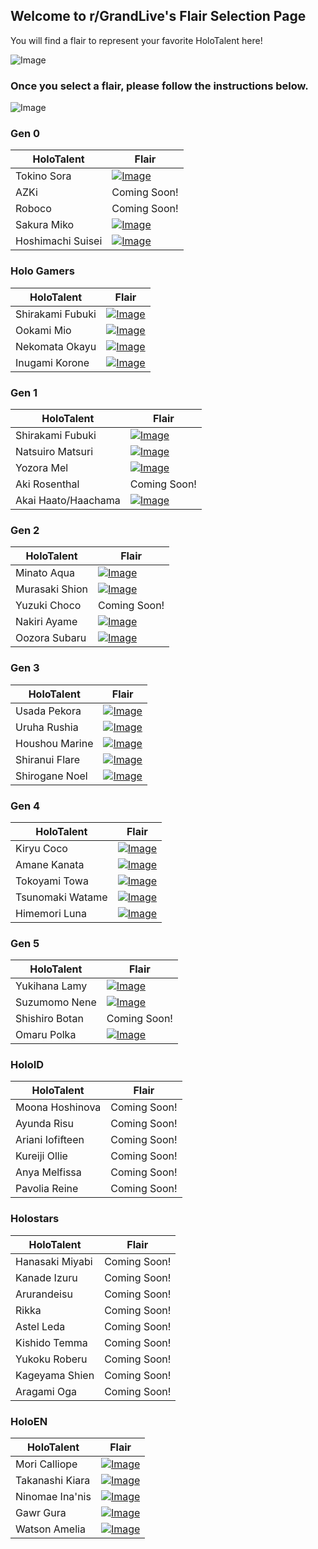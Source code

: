 ## Welcome to r/GrandLive's Flair Selection Page

You will find a flair to represent your favorite HoloTalent here!

![Image](https://i.imgur.com/ZnZqMLl.png)

### Once you select a flair, please follow the instructions below.

![Image](https://i.imgur.com/FVheQga.png)

### Gen 0

| HoloTalent  | Flair |
| ------------- | ------------- |
| Tokino Sora | [![Image](https://i.imgur.com/IPOlWDX.png)](https://old.reddit.com/message/compose?to=Holmes_Flairbot&subject=flairbot&message=holo-1%0D.) |
| AZKi | Coming Soon! |
| Roboco | Coming Soon! |
| Sakura Miko | [![Image](https://i.imgur.com/kak8O2d.png)](https://old.reddit.com/message/compose?to=Holmes_Flairbot&subject=flairbot&message=holo-2%0D.) |
| Hoshimachi Suisei | [![Image](https://i.imgur.com/aVpu4Z6.png)](https://old.reddit.com/message/compose?to=Holmes_Flairbot&subject=flairbot&message=holo-3%0D.) |

### Holo Gamers

| HoloTalent  | Flair |
| ------------- | ------------- |
| Shirakami Fubuki | [![Image](https://i.imgur.com/SsEisJJ.png)](https://old.reddit.com/message/compose?to=Holmes_Flairbot&subject=flairbot&message=holo-5%0D.) |
| Ookami Mio | [![Image](https://i.imgur.com/KxcPfaF.png)](https://old.reddit.com/message/compose?to=Holmes_Flairbot&subject=flairbot&message=holo-12%0D.) |
| Nekomata Okayu | [![Image](https://i.imgur.com/fw1dfFy.png)](https://old.reddit.com/message/compose?to=Holmes_Flairbot&subject=flairbot&message=holo-13%0D.) |
| Inugami Korone | [![Image](https://i.imgur.com/ncTp9d5.png)](https://old.reddit.com/message/compose?to=Holmes_Flairbot&subject=flairbot&message=holo-14%0D.) |

### Gen 1 

| HoloTalent  | Flair |
| ------------- | ------------- |
| Shirakami Fubuki | [![Image](https://i.imgur.com/SsEisJJ.png)](https://old.reddit.com/message/compose?to=Holmes_Flairbot&subject=flairbot&message=holo-5%0D.) |
| Natsuiro Matsuri | [![Image](https://i.imgur.com/QbJJD99.png)](https://old.reddit.com/message/compose?to=Holmes_Flairbot&subject=flairbot&message=holo-6%0D.) |
| Yozora Mel | [![Image](https://i.imgur.com/o1d5qOQ.png)](https://old.reddit.com/message/compose?to=Holmes_Flairbot&subject=flairbot&message=holo-4%0D.) |
| Aki Rosenthal | Coming Soon! |
| Akai Haato/Haachama | [![Image](https://i.imgur.com/uizpGSS.png)](https://old.reddit.com/message/compose?to=Holmes_Flairbot&subject=flairbot&message=holo-7%0D.) |

### Gen 2

| HoloTalent  | Flair |
| ------------- | ------------- |
| Minato Aqua | [![Image](https://i.imgur.com/amwccuh.png)](https://old.reddit.com/message/compose?to=Holmes_Flairbot&subject=flairbot&message=holo-8%0D.) |
| Murasaki Shion | [![Image](https://i.imgur.com/iON9oeJ.png)](https://old.reddit.com/message/compose?to=Holmes_Flairbot&subject=flairbot&message=holo-9%0D.) |
| Yuzuki Choco | Coming Soon! |
| Nakiri Ayame | [![Image](https://i.imgur.com/eoxd292.png)](https://old.reddit.com/message/compose?to=Holmes_Flairbot&subject=flairbot&message=holo-10%0D.) |
| Oozora Subaru | [![Image](https://i.imgur.com/uKX2lVz.png)](https://old.reddit.com/message/compose?to=Holmes_Flairbot&subject=flairbot&message=holo-11%0D.) |

### Gen 3

| HoloTalent  | Flair |
| ------------- | ------------- |
| Usada Pekora | [![Image](https://i.imgur.com/puCd1IZ.png)](https://old.reddit.com/message/compose?to=Holmes_Flairbot&subject=flairbot&message=holo-15%0D.) |
| Uruha Rushia | [![Image](https://i.imgur.com/3HGOe8V.png)](https://old.reddit.com/message/compose?to=Holmes_Flairbot&subject=flairbot&message=holo-16%0D.) |
| Houshou Marine | [![Image](https://i.imgur.com/EzKjnjI.png)](https://old.reddit.com/message/compose?to=Holmes_Flairbot&subject=flairbot&message=holo-19%0D.) |
| Shiranui Flare | [![Image](https://i.imgur.com/oYjjrUO.png)](https://old.reddit.com/message/compose?to=Holmes_Flairbot&subject=flairbot&message=holo-17%0D.) |
| Shirogane Noel | [![Image](https://i.imgur.com/HL83tTY.png)](https://old.reddit.com/message/compose?to=Holmes_Flairbot&subject=flairbot&message=holo-18%0D.) |

### Gen 4

| HoloTalent  | Flair |
| ------------- | ------------- |
| Kiryu Coco | [![Image](https://i.imgur.com/vq0E8zu.png)](https://old.reddit.com/message/compose?to=Holmes_Flairbot&subject=flairbot&message=holo-21%0D.) |
| Amane Kanata | [![Image](https://i.imgur.com/nlrlNs3.png)](https://old.reddit.com/message/compose?to=Holmes_Flairbot&subject=flairbot&message=holo-20%0D.) |
| Tokoyami Towa | [![Image](https://i.imgur.com/JPvBaS9.png)](https://old.reddit.com/message/compose?to=Holmes_Flairbot&subject=flairbot&message=holo-23%0D.) |
| Tsunomaki Watame | [![Image](https://i.imgur.com/K2Ivgw4.png)](https://old.reddit.com/message/compose?to=Holmes_Flairbot&subject=flairbot&message=holo-22%0D.) |
| Himemori Luna | [![Image](https://i.imgur.com/4ynh5it.png)](https://old.reddit.com/message/compose?to=Holmes_Flairbot&subject=flairbot&message=holo-24%0D.) |

### Gen 5

| HoloTalent  | Flair |
| ------------- | ------------- |
| Yukihana Lamy | [![Image](https://i.imgur.com/h4IfT66.png)](https://old.reddit.com/message/compose?to=Holmes_Flairbot&subject=flairbot&message=holo-25%0D.) |
| Suzumomo Nene | [![Image](https://i.imgur.com/p2wpBeM.png)](https://old.reddit.com/message/compose?to=Holmes_Flairbot&subject=flairbot&message=holo-26%0D.) |
| Shishiro Botan | Coming Soon! |
| Omaru Polka | [![Image](https://i.imgur.com/Eg2CosY.png)](https://old.reddit.com/message/compose?to=Holmes_Flairbot&subject=flairbot&message=holo-27%0D.) |


### HoloID

| HoloTalent  | Flair |
| ------------- | ------------- |
| Moona Hoshinova | Coming Soon! |
| Ayunda Risu | Coming Soon! |
| Ariani Iofifteen| Coming Soon! |
| Kureiji Ollie | Coming Soon! |
| Anya Melfissa | Coming Soon! |
| Pavolia Reine | Coming Soon! |

### Holostars

| HoloTalent  | Flair |
| ------------- | ------------- |
| Hanasaki Miyabi | Coming Soon! |
| Kanade Izuru | Coming Soon! |
| Arurandeisu | Coming Soon! |
| Rikka | Coming Soon! |
| Astel Leda | Coming Soon! |
| Kishido Temma | Coming Soon! |
| Yukoku Roberu | Coming Soon! |
| Kageyama Shien | Coming Soon! |
| Aragami Oga | Coming Soon! |


### HoloEN

| HoloTalent  | Flair |
| ------------- | ------------- |
| Mori Calliope | [![Image](https://i.imgur.com/kTMWviS.png)](https://old.reddit.com/message/compose?to=Holmes_Flairbot&subject=flairbot&message=holo-28%0D.) |
| Takanashi Kiara | [![Image](https://i.imgur.com/a0rTHis.png)](https://old.reddit.com/message/compose?to=Holmes_Flairbot&subject=flairbot&message=holo-29%0D.) |
| Ninomae Ina'nis | [![Image](https://i.imgur.com/w17Xxcs.png)](https://old.reddit.com/message/compose?to=Holmes_Flairbot&subject=flairbot&message=holo-32%0D.) |
| Gawr Gura | [![Image](https://i.imgur.com/cGpJRmN.png)](https://old.reddit.com/message/compose?to=Holmes_Flairbot&subject=flairbot&message=holo-30%0D.) |
| Watson Amelia | [![Image](https://i.imgur.com/slp1STQ.png)](https://old.reddit.com/message/compose?to=Holmes_Flairbot&subject=flairbot&message=holo-31%0D.) |

